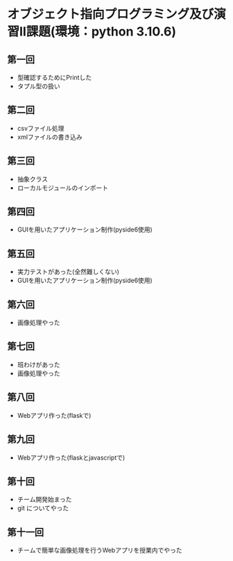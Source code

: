# オブジェクト指向プログラミング及び演習II課題(環境：python 3.10.6)
## 第一回
- 型確認するためにPrintした
- タプル型の扱い

## 第二回
- csvファイル処理
- xmlファイルの書き込み

## 第三回
- 抽象クラス
- ローカルモジュールのインポート

## 第四回
- GUIを用いたアプリケーション制作(pyside6使用)

## 第五回
- 実力テストがあった(全然難しくない)
- GUIを用いたアプリケーション制作(pyside6使用)

## 第六回
- 画像処理やった

## 第七回
- 班わけがあった
- 画像処理やった

## 第八回
- Webアプリ作った(flaskで)

## 第九回
- Webアプリ作った(flaskとjavascriptで)

## 第十回
- チーム開発始まった
- git についてやった

## 第十一回
- チームで簡単な画像処理を行うWebアプリを授業内でやった

